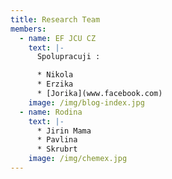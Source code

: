 ```yaml
---
title: Research Team
members:
  - name: EF JCU CZ
    text: |-
      Spolupracuji :

      * Nikola
      * Erzika
      * [Jorika](www.facebook.com)
    image: /img/blog-index.jpg
  - name: Rodina
    text: |-
      * Jirin Mama
      * Pavlina
      * Skrubrt
    image: /img/chemex.jpg
---
```

